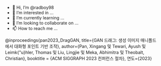 - 👋 Hi, I’m @radboy98
- 👀 I’m interested in ...
- 🌱 I’m currently learning ...
- 💞️ I’m looking to collaborate on ...
- 📫 How to reach me ...

<!---
radboy98/radboy98 is a ✨ special ✨ repository because its `README.md` (this file) appears on your GitHub profile.
You can click the Preview link to take a look at your changes.
--->
@inproceedings{pan2023_DragGAN,
    title={GAN 드래그: 생성 이미지 매니폴드에서 대화형 포인트 기반 조작},
    author={Pan, Xingang 및 Tewari, Ayush 및 Leimk{\"u}hler, Thomas 및 Liu, Lingjie 및 Meka, Abhimitra 및 Theobalt, Christian},
    booktitle = {ACM SIGGRAPH 2023 컨퍼런스 절차},
    연도={2023}
